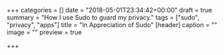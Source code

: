 +++
categories = []
date = "2018-05-01T23:34:42+00:00"
draft = true
summary = "How I use Sudo to guard my privacy."
tags = ["sudo", "privacy", "apps"]
title = "In Appreciation of Sudo"
[header]
caption = ""
image = ""
preview = true

+++

